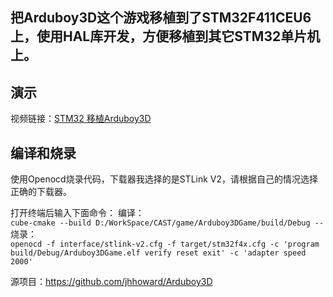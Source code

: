 ## 把Arduboy3D这个游戏移植到了STM32F411CEU6上，使用HAL库开发，方便移植到其它STM32单片机上。

## 演示
视频链接：[STM32 移植Arduboy3D](BiliBili：https://www.bilibili.com/video/BV1k1t8z3EAp/?spm_id_from=333.1387.homepage.video_card.click&vd_source=11274a63bea6fda976e2d7fdf7576ae3)

## 编译和烧录
使用Openocd烧录代码，下载器我选择的是STLink V2，请根据自己的情况选择正确的下载器。

打开终端后输入下面命令： 
编译：  
`cube-cmake --build D:/WorkSpace/CAST/game/Arduboy3DGame/build/Debug --`  
烧录：  
`openocd -f interface/stlink-v2.cfg -f target/stm32f4x.cfg -c 'program build/Debug/Arduboy3DGame.elf verify reset exit' -c 'adapter speed 2000'`  

源项目：https://github.com/jhhoward/Arduboy3D
